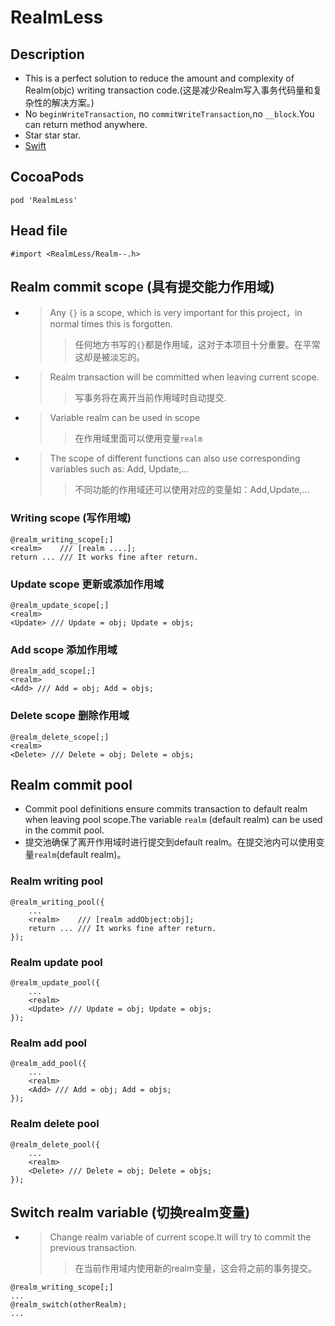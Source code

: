 # RealmLess
## Description
* This is a perfect solution to reduce the amount and complexity of Realm(objc) writing transaction code.(这是减少Realm写入事务代码量和复杂性的解决方案。)
* No `beginWriteTransaction`, no `commitWriteTransaction`,no `__block`.You can return method anywhere.
* Star star star.
* [Swift](https://github.com/Meterwhite/RealmLessSwift "RealmLessSwift")

## CocoaPods
```
pod 'RealmLess'
```

## Head file
```
#import <RealmLess/Realm--.h>
```

## Realm commit scope (具有提交能力作用域)
- > Any `{}` is a scope, which is very important for this project，in normal times this is forgotten.
    >> 任何地方书写的`{}`都是作用域，这对于本项目十分重要。在平常这却是被淡忘的。
    
- > Realm transaction will be committed when leaving current scope.
    >> 写事务将在离开当前作用域时自动提交.

- > Variable realm can be used in scope
    >> 在作用域里面可以使用变量`realm`
    
- > The scope of different functions can also use corresponding variables such as: Add, Update,...
    >> 不同功能的作用域还可以使用对应的变量如：Add,Update,...
### Writing scope (写作用域)
```objc
@realm_writing_scope[;]
<realm>    /// [realm ....];
return ... /// It works fine after return.
```
### Update scope 更新或添加作用域
```objc
@realm_update_scope[;]
<realm>
<Update> /// Update = obj; Update = objs;
```
### Add scope 添加作用域
```objc
@realm_add_scope[;]
<realm>
<Add> /// Add = obj; Add = objs; 
```
### Delete scope 删除作用域
```objc
@realm_delete_scope[;]
<realm>
<Delete> /// Delete = obj; Delete = objs;
```
## Realm commit pool
- Commit pool definitions ensure commits transaction to default realm when leaving pool scope.The variable `realm` (default realm) can be used in the commit pool.
- 提交池确保了离开作用域时进行提交到default realm。在提交池内可以使用变量`realm`(default realm)。
### Realm writing pool
```objc
@realm_writing_pool({
    ...
    <realm>    /// [realm addObject:obj];
    return ... /// It works fine after return.
});
```
### Realm update pool
```objc
@realm_update_pool({
    ...
    <realm>
    <Update> /// Update = obj; Update = objs;
});
```
### Realm add pool
```objc
@realm_add_pool({
    ...
    <realm>
    <Add> /// Add = obj; Add = objs; 
});
```
### Realm delete pool
```objc
@realm_delete_pool({
    ...
    <realm>
    <Delete> /// Delete = obj; Delete = objs; 
});
```
## Switch realm variable (切换realm变量)
- > Change realm variable of current scope.It will try to commit the previous transaction.
    >> 在当前作用域内使用新的realm变量，这会将之前的事务提交。
```objc
@realm_writing_scope[;]
...
@realm_switch(otherRealm);
...
```
